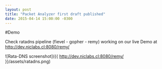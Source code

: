 ```yaml
---
layout: post
title: "Packet Analyzer first draft published"
date: 2015-04-14 15:00:00 -0300
---
```


#Demo

Check ratadns pipeline (fievel - gopher - remy) working on our live Demo
at http://dev.niclabs.cl:8080/remy/

![Rata-DNS screenshot]({{ http://dev.niclabs.cl:8080/remy/ }}/assets/ratadns.png)
